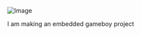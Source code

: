 ![Image](https://github-production-user-asset-6210df.s3.amazonaws.com/110358781/464012300-e7cdf53a-e28f-4639-af13-0e874194d638.png?X-Amz-Algorithm=AWS4-HMAC-SHA256&X-Amz-Credential=AKIAVCODYLSA53PQK4ZA%2F20250709%2Fus-east-1%2Fs3%2Faws4_request&X-Amz-Date=20250709T060426Z&X-Amz-Expires=300&X-Amz-Signature=01dd8ef0e175f3474a1f7887f9f30f9ce95117726367aea7683773de2e29a954&X-Amz-SignedHeaders=host)

I am making an embedded gameboy project
